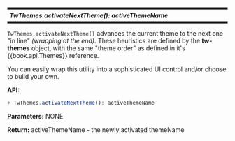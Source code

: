 <h5 style="margin: 10px 0px; border-width: 5px 0px; padding: 5px; border-style: solid;">
TwThemes.activateNextTheme(): activeThemeName
</h5>

`TwThemes.activateNextTheme()` advances the current theme to the next
one "in line" _(wrapping at the end)_.  These heuristics are defined
by the **tw-themes** object, with the same "theme order" as defined in
it's {{book.api.Themes}} reference.

You can easily wrap this utility into a sophisticated UI control
and/or choose to build your own.

**API:**

```js
+ TwThemes.activateNextTheme(): activeThemeName
```

**Parameters:** NONE

**Return:** activeThemeName - the newly activated themeName
